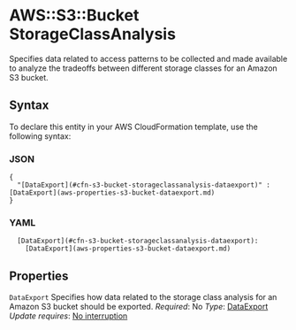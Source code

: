 # AWS::S3::Bucket StorageClassAnalysis<a name="aws-properties-s3-bucket-storageclassanalysis"></a>

Specifies data related to access patterns to be collected and made available to analyze the tradeoffs between different storage classes for an Amazon S3 bucket\.

## Syntax<a name="aws-properties-s3-bucket-storageclassanalysis-syntax"></a>

To declare this entity in your AWS CloudFormation template, use the following syntax:

### JSON<a name="aws-properties-s3-bucket-storageclassanalysis-syntax.json"></a>

```
{
  "[DataExport](#cfn-s3-bucket-storageclassanalysis-dataexport)" : [DataExport](aws-properties-s3-bucket-dataexport.md)
}
```

### YAML<a name="aws-properties-s3-bucket-storageclassanalysis-syntax.yaml"></a>

```
  [DataExport](#cfn-s3-bucket-storageclassanalysis-dataexport):
    [DataExport](aws-properties-s3-bucket-dataexport.md)
```

## Properties<a name="aws-properties-s3-bucket-storageclassanalysis-properties"></a>

`DataExport`  <a name="cfn-s3-bucket-storageclassanalysis-dataexport"></a>
Specifies how data related to the storage class analysis for an Amazon S3 bucket should be exported\.
*Required*: No
*Type*: [DataExport](aws-properties-s3-bucket-dataexport.md)
*Update requires*: [No interruption](https://docs.aws.amazon.com/AWSCloudFormation/latest/UserGuide/using-cfn-updating-stacks-update-behaviors.html#update-no-interrupt)
